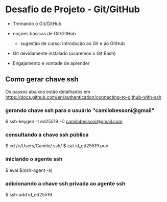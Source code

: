 # Desafio de Projeto - Git/GitHub

* Treinando o Git/GitHub
- noções básicas de Git/GitHub
  
  * sugestão de curso: Introdução ao Git e ao GitHub

- Git devidamente instalado (usaremos o Git Bash)

- Engajamento e vontade de aprender

## Como gerar chave ssh

Os passos abaixos estão detalhados em https://docs.github.com/en/authentication/connecting-to-github-with-ssh

### gerando chave ssh para o usuário "camilobessoni@gmail"

$ ssh-keygen -t ed25519 -C camilobessoni@gmail.com

### consultando a chave ssh pública

$ cd /c/Users/Camilo/.ssh/
$ cat id_ed25519.pub

### iniciando o agente ssh

$ eval $(ssh-agent -s)

### adicionando a chave ssh privada ao agente ssh

$ ssh-add id_ed25519
